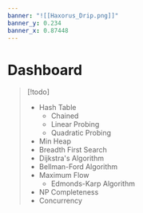 ```yaml
---
banner: "![[Haxorus_Drip.png]]"
banner_y: 0.234
banner_x: 0.87448
---
```

# Dashboard

> [!todo]
>  - Hash Table
> 	 - Chained
> 	 - Linear Probing
> 	 - Quadratic Probing
> - Min Heap
> - Breadth First Search
> - Dijkstra's Algorithm
> - Bellman-Ford Algorithm
> - Maximum Flow
> 	- Edmonds-Karp Algorithm
> - NP Completeness
> - Concurrency
